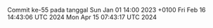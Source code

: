 Commit ke-55 pada tanggal Sun Jan 01 14:00 2023 +0100
Fri Feb 16 14:43:06 UTC 2024
Mon Apr 15 07:43:17 UTC 2024
